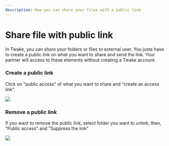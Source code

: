 ```yaml
---
description: How you can share your files with a public link
---
```


# Share file with public link

In Twake, you can share your folders or files to external user. You juste have to create a public link on what you want to share and send the link. Your partner will access to these elements without creating a Twake account.

### Create a public link

Click on "public access" of what you want to share and "create an access link".

![](../../../.gitbook/assets/sans-titre-2%20%281%29.gif)

### 

### Remove a public link

If you want to remove the public link, select folder you want to unlink, then, "Public access" and "Suppress the link"

![](../../../.gitbook/assets/sans-titre-2.gif)



